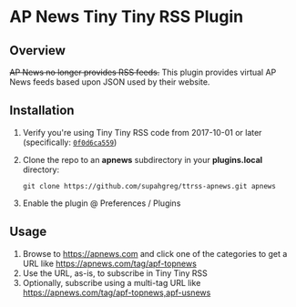 AP News Tiny Tiny RSS Plugin
============================
Overview
---------------------
~~AP News no longer provides RSS feeds.~~  This plugin provides virtual AP News feeds based upon JSON used by their website.

Installation
---------------------
1. Verify you're using Tiny Tiny RSS code from 2017-10-01 or later (specifically: [`0f0d6ca559`](https://git.tt-rss.org/git/tt-rss/commit/0f0d6ca55945edca137ffb37a17856b93f8c88d8))
2. Clone the repo to an **apnews** subdirectory in your **plugins.local** directory:

   `git clone https://github.com/supahgreg/ttrss-apnews.git apnews`

3. Enable the plugin @ Preferences / Plugins

Usage
---------------------
1. Browse to https://apnews.com and click one of the categories to get a URL like https://apnews.com/tag/apf-topnews
2. Use the URL, as-is, to subscribe in Tiny Tiny RSS
3. Optionally, subscribe using a multi-tag URL like https://apnews.com/tag/apf-topnews,apf-usnews
